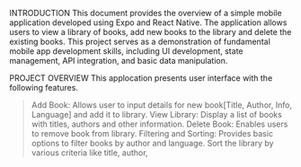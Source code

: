 INTRODUCTION
This document provides the overview of a simple mobile application developed using Expo and React Native. The application allows users to view a library of books, add new books to the library and delete the existing books. This project serves as a demonstration of fundamental mobile app development skills, including UI development, state management, API integration, and basic data manipulation.

PROJECT OVERVIEW
This applocation presents user interface with the following features.
> Add Book: Allows user to input details for new book[Title, Author, Info, Language] and add it to library.
> View Library: Display a list of books with titles, authors and other information.
> Delete Book: Enables users to remove book from library.
> Filtering and Sorting: Provides basic options to filter books by author and language. Sort the library by various criteria like title, author,
